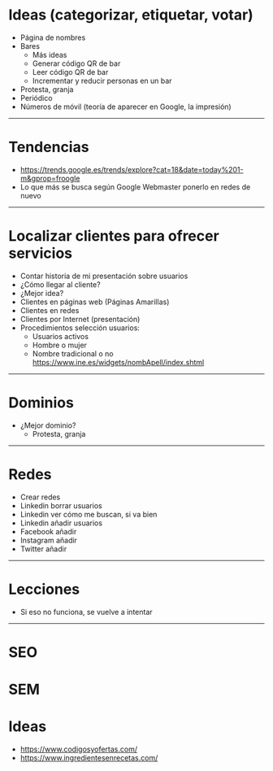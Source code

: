 # Ideas	(categorizar, etiquetar, votar)
- Página de nombres
- Bares
  - Más ideas
  - Generar código QR de bar
  - Leer código QR de bar
  - Incrementar y reducir personas en un bar
- Protesta, granja
- Periódico
- Números de móvil (teoría de aparecer en Google, la impresión)

-------------------

# Tendencias
* https://trends.google.es/trends/explore?cat=18&date=today%201-m&gprop=froogle
* Lo que más se busca según Google Webmaster ponerlo en redes de nuevo 

-------------------

# Localizar clientes para ofrecer servicios	
- Contar historia de mi presentación sobre usuarios
- ¿Cómo llegar al cliente?
- ¿Mejor idea?	
- Clientes en páginas web (Páginas Amarillas)	
- Clientes en redes	
- Clientes por Internet (presentación)	
- Procedimientos selección usuarios:	
  - Usuarios activos	
  - Hombre o mujer	
  - Nombre tradicional o no https://www.ine.es/widgets/nombApell/index.shtml	

-------------------

# Dominios	
- ¿Mejor dominio?
  - Protesta, granja

-------------------

# Redes
- Crear redes
- Linkedin borrar usuarios
- Linkedin ver cómo me buscan, si va bien
- Linkedin añadir usuarios
- Facebook añadir
- Instagram añadir
- Twitter añadir

-------------------

# Lecciones
- Si eso no funciona, se vuelve a intentar

-------------------

# SEO

# SEM

# Ideas
* https://www.codigosyofertas.com/
* https://www.ingredientesenrecetas.com/

